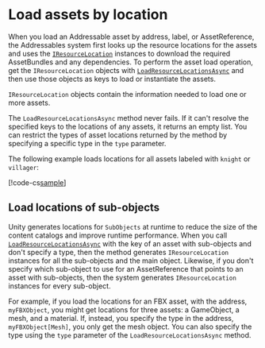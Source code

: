 # Load assets by location

When you load an Addressable asset by address, label, or AssetReference, the Addressables system first looks up the resource locations for the assets and uses the [`IResourceLocation`](xref:UnityEngine.ResourceManagement.ResourceLocations.IResourceLocation) instances to download the required AssetBundles and any dependencies. To perform the asset load operation, get the `IResourceLocation` objects with [`LoadResourceLocationsAsync`](xref:UnityEngine.AddressableAssets.Addressables.LoadResourceLocationsAsync*) and then use those objects as keys to load or instantiate the assets.

`IResourceLocation` objects contain the information needed to load one or more assets.

The `LoadResourceLocationsAsync` method never fails. If it can't resolve the specified keys to the locations of any assets, it returns an empty list. You can restrict the types of asset locations returned by the method by specifying a specific type in the `type` parameter.

The following example loads locations for all assets labeled with `knight` or `villager`:

[!code-cs[sample](../Tests/Editor/DocExampleCode/LoadLocation.cs#doc_LoadLocations)]

## Load locations of sub-objects

Unity generates locations for `SubObjects` at runtime to reduce the size of the content catalogs and improve runtime performance. When you call [`LoadResourceLocationsAsync`](xref:UnityEngine.AddressableAssets.Addressables.LoadResourceLocationsAsync*) with the key of an asset with sub-objects and don't specify a type, then the method generates `IResourceLocation` instances for all the sub-objects and the main object. Likewise, if you don't specify which sub-object to use for an AssetReference that points to an asset with sub-objects, then the system generates `IResourceLocation` instances for every sub-object.

For example, if you load the locations for an FBX asset, with the address, `myFBXObject`, you might get locations for three assets: a GameObject, a mesh, and a material. If, instead, you specify the type in the address, `myFBXObject[Mesh]`, you only get the mesh object. You can also specify the type using the `type` parameter of the `LoadResourceLocationsAsync` method.
